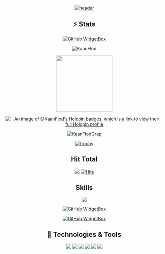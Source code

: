 <div align="center">

[![header](https://capsule-render.vercel.app/api?type=waving&color=0:EEFF00,100:a82da8&height=300&section=header&text=KaanFlod's%20Github&fontSize=90&animation=fadeIn&fontAlignY=38&desc=Welcome%20to%20%20my%20profile%20&descAlignY=51&descAlign=62)](https://github.com/kaanflod)

## ⚡ Stats 

[![GitHub WidgetBox](https://github-widgetbox.vercel.app/api/profile?username=KaanFlod&data=followers,repositories,stars,commits&theme=darkmode)]()

<p><img align="center" src="https://github-readme-streak-stats.herokuapp.com/?user=KaanFlod&theme=dark" alt="KaanFlod" /></p>
<a href="https://github.com/KaanFlod">
<img height="180em" src="https://github-readme-stats.vercel.app/api?username=KaanFlod&count_private=true&theme=radical&show_icons=true&hide=stars"/>

[![An image of @KaanFlod's Holopin badges, which is a link to view their full Holopin profile](https://holopin.me/KaanFlod)](https://holopin.io/@KaanFlod)


[![KaanFlodGrap](https://github-readme-activity-graph.vercel.app/graph?username=KaanFlod&hide_border=true&theme=xcode)](https://github.com/KaanFlod/)
  
[![trophy](https://github-profile-trophy.vercel.app/?username=KaanFlod&theme=onedark)]([https://github.com/ryo-ma/github-profile-trophy](https://github.com/KaanFlod))
  
  
## Hit Total
![](https://komarev.com/ghpvc/?username=KaanFlod)
[![Hits](https://hits.seeyoufarm.com/api/count/incr/badge.svg?url=https%3A%2F%2Fgithub.com%2FKaanFlod&count_bg=%23FF0071&title_bg=%23555555&icon=&icon_color=%23724040&title=hits&edge_flat=false)]()
  
## Skills

[![](https://github-widgetbox.vercel.app/api/skills?names=js,cpp,c,csharp,python,java,yaml,json&includeNames=true&theme=darkmode)](https://github.com/KaanFlod)
  
 [![GitHub WidgetBox](https://github-widgetbox.vercel.app/api/skills?tools=git,nodejs&includeNames=true&theme=darkmode)](https://github.com/KaanFlod)
  
 [![GitHub WidgetBox](https://github-widgetbox.vercel.app/api/skills?software=linux,vscode&includeNames=true&theme=darkmode)](https://github.com/KaanFlod)
  
## 🔧 Technologies & Tools
[![](https://img.shields.io/badge/OS-Linux-informational?style=flat&logo=linux&logoColor=white&color=ff016e)](https://github.com/KaanFlod)
[![](https://img.shields.io/badge/Editor-VSCode-informational?style=flat&logo=visualstudiocode&logoColor=white&color=ff016e)](https://github.com/KaanFlod)
[![](https://img.shields.io/badge/Code-C++-informational?style=flat&logo=cplusplus&logoColor=white&color=ff016e)](https://github.com/KaanFlod)
[![](https://img.shields.io/badge/Code-CSharp-informational?style=flat&logo=csharp&logoColor=white&color=ff016e)](https://github.com/KaanFlod)
[![](https://img.shields.io/badge/Code-NodeJS-informational?style=flat&logo=nodedotjs&logoColor=white&color=ff016e)](https://github.com/KaanFlod)
[![](https://img.shields.io/badge/Tools-SteamCMD-informational?style=flat&logo=steam&logoColor=white&color=ff016e)](https://github.com/KaanFlod)

</div>
